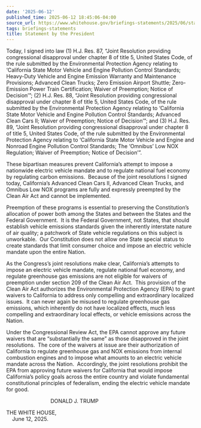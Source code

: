 ```yaml
---
date: '2025-06-12'
published_time: 2025-06-12 18:45:06-04:00
source_url: https://www.whitehouse.gov/briefings-statements/2025/06/statement-by-the-president/
tags: briefings-statements
title: Statement by the President
---
```

 
Today, I signed into law (1) H.J. Res. 87, “Joint Resolution providing
congressional disapproval under chapter 8 of title 5, United States
Code, of the rule submitted by the Environmental Protection Agency
relating to ‘California State Motor Vehicle and Engine Pollution Control
Standards; Heavy-Duty Vehicle and Engine Emission Warranty and
Maintenance Provisions; Advanced Clean Trucks; Zero Emission Airport
Shuttle; Zero-Emission Power Train Certification; Waiver of Preemption;
Notice of Decision’”; (2) H.J. Res. 88, “Joint Resolution providing
congressional disapproval under chapter 8 of title 5, United States
Code, of the rule submitted by the Environmental Protection Agency
relating to ‘California State Motor Vehicle and Engine Pollution Control
Standards; Advanced Clean Cars II; Waiver of Preemption; Notice of
Decision’”; and (3) H.J. Res. 89, “Joint Resolution providing
congressional disapproval under chapter 8 of title 5, United States
Code, of the rule submitted by the Environmental Protection Agency
relating to ‘California State Motor Vehicle and Engine and Nonroad
Engine Pollution Control Standards; The ‘Omnibus’ Low NOX Regulation;
Waiver of Preemption; Notice of Decision’”.  

These bipartisan measures prevent California’s attempt to impose a
nationwide electric vehicle mandate and to regulate national fuel
economy by regulating carbon emissions.  Because of the joint
resolutions I signed today, California’s Advanced Clean Cars II,
Advanced Clean Trucks, and Omnibus Low NOX programs are fully and
expressly preempted by the Clean Air Act and cannot be implemented.  

Preemption of these programs is essential to preserving the
Constitution’s allocation of power both among the States and between the
States and the Federal Government.  It is the Federal Government, not
States, that should establish vehicle emissions standards given the
inherently interstate nature of air quality; a patchwork of State
vehicle regulations on this subject is unworkable.  Our Constitution
does not allow one State special status to create standards that limit
consumer choice and impose an electric vehicle mandate upon the entire
Nation.

  
As the Congress’s joint resolutions make clear, California’s attempts to
impose an electric vehicle mandate, regulate national fuel economy, and
regulate greenhouse gas emissions are not eligible for waivers of
preemption under section 209 of the Clean Air Act.  This provision of
the Clean Air Act authorizes the Environmental Protection Agency (EPA)
to grant waivers to California to address only compelling and
extraordinary localized issues.  It can never again be misused to
regulate greenhouse gas emissions, which inherently do not have
localized effects, much less compelling and extraordinary local effects,
or vehicle emissions across the Nation.

  
Under the Congressional Review Act, the EPA cannot approve any future
waivers that are “substantially the same” as those disapproved in the
joint resolutions.  The core of the waivers at issue are their
authorization of California to regulate greenhouse gas and NOX emissions
from internal combustion engines and to impose what amounts to an
electric vehicle mandate across the Nation.  Accordingly, the joint
resolutions prohibit the EPA from approving future waivers for
California that would impose California’s policy goals across the entire
country and violate fundamental constitutional principles of federalism,
ending the electric vehicle mandate for good.  

                              DONALD J. TRUMP  
  
  
  
THE WHITE HOUSE,  
    June 12, 2025.
